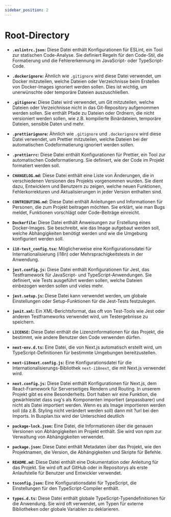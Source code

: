 ```yaml
---
sidebar_position: 2
---
```


# Root-Directory

- **`.eslintrc.json`:** Diese Datei enthält Konfigurationen für ESLint, ein Tool zur statischen Code-Analyse. Sie definiert Regeln für den Code-Stil, die Formatierung und die Fehlererkennung im JavaScript- oder TypeScript-Code.

- **`.dockerignore`:** Ähnlich wie `.gitignore` wird diese Datei verwendet, um Docker mitzuteilen, welche Dateien oder Verzeichnisse beim Erstellen von Docker-Images ignoriert werden sollen. Dies ist wichtig, um unerwünschte oder temporäre Dateien auszuschließen.

- **`.gitignore`:** Diese Datei wird verwendet, um Git mitzuteilen, welche Dateien oder Verzeichnisse nicht in das Git-Repository aufgenommen werden sollen. Sie enthält Pfade zu Dateien oder Ordnern, die nicht versioniert werden sollen, wie z.B. kompilierte Binärdateien, temporäre Dateien, sensible Daten und mehr.

- **`.prettierignore`:** Ähnlich wie `.gitignore` und `.dockerignore` wird diese Datei verwendet, um Prettier mitzuteilen, welche Dateien bei der automatischen Codeformatierung ignoriert werden sollen.

- **`.prettierrc`:** Diese Datei enthält Konfigurationen für Prettier, ein Tool zur automatischen Codeformatierung. Sie definiert, wie der Code im Projekt formatiert werden soll.

- **`CHANGELOG.md`:** Diese Datei enthält eine Liste von Änderungen, die in verschiedenen Versionen des Projekts vorgenommen wurden. Sie dient dazu, Entwicklern und Benutzern zu zeigen, welche neuen Funktionen, Fehlerkorrekturen und Aktualisierungen in jeder Version enthalten sind.

- **`CONTRIBUTING.md`:** Diese Datei enthält Anleitungen und Informationen für Personen, die zum Projekt beitragen möchten. Sie erklärt, wie man Bugs meldet, Funktionen vorschlägt oder Code-Beiträge einreicht.

- **`Dockerfile`:** Diese Datei enthält Anweisungen zur Erstellung eines Docker-Images. Sie beschreibt, wie das Image aufgebaut werden soll, welche Abhängigkeiten benötigt werden und wie die Umgebung konfiguriert werden soll.

- **`i18-test_config.tsx`:** Möglicherweise eine Konfigurationsdatei für Internationalisierung (i18n) oder Mehrsprachigkeitstests in der Anwendung.

- **`jest.config.js`:** Diese Datei enthält Konfigurationen für Jest, das Testframework für JavaScript- und TypeScript-Anwendungen. Sie definiert, wie Tests ausgeführt werden sollen, welche Dateien einbezogen werden sollen und vieles mehr.

- **`jest.setup.js`:** Diese Datei kann verwendet werden, um globale Einstellungen oder Setup-Funktionen für die Jest-Tests festzulegen.

- **`junit.xml`:** Ein XML-Berichtsformat, das oft von Test-Tools wie Jest oder anderen Testframeworks verwendet wird, um Testergebnisse zu speichern.

- **`LICENSE`:** Diese Datei enthält die Lizenzinformationen für das Projekt, die bestimmt, wie andere Benutzer den Code verwenden dürfen.

- **`next-env.d.ts`:** Eine Datei, die von Next.js automatisch erstellt wird, um TypeScript-Definitionen für bestimmte Umgebungen bereitzustellen.

- **`next-i18next.config.js`:** Eine Konfigurationsdatei für die Internationalisierungs-Bibliothek `next-i18next`, die mit Next.js verwendet wird.

- **`next.config.js`:** Diese Datei enthält Konfigurationen für Next.js, dem React-Framework für Serverseitiges Rendern und Routing. In unserem Projekt gibt es eine Besonderheits. Dort haben wir eine Funktion, die gewärhleistet dass svg's als Komponenten importiert (anpassbarer) und nicht als Datei importiert werden. Wenn es als Image importieren werden soll (da z.B. Styling nicht verändert werden soll) dann mit ?url bei den Imports. In Busplan.tsx wird der Unterschied deutlich

- **`package-lock.json`:** Eine Datei, die Informationen über die genauen Versionen von Abhängigkeiten im Projekt enthält. Sie wird von npm zur Verwaltung von Abhängigkeiten verwendet.

- **`package.json`:** Diese Datei enthält Metadaten über das Projekt, wie den Projektnamen, die Version, die Abhängigkeiten und Skripte für Befehle.

- **`README.md`:** Diese Datei enthält eine Dokumentation oder Anleitung für das Projekt. Sie wird oft auf GitHub oder in Repositorys als erste Anlaufstelle für Benutzer und Entwickler verwendet.

- **`tsconfig.json`:** Eine Konfigurationsdatei für TypeScript, die Einstellungen für den TypeScript-Compiler enthält.

- **`types.d.ts`:** Diese Datei enthält globale TypeScript-Typendefinitionen für die Anwendung. Sie wird oft verwendet, um Typen für externe Bibliotheken oder globale Variablen zu deklarieren.
